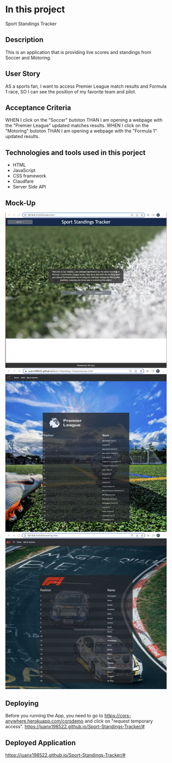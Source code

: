# In this project
Sport Standings Tracker

## Description
This is an application that is providing live scores and standings from Soccer and Motoring.

## User Story
AS a sports fan, 
I want to access Premier League match results and Formula 1 race,
SO I can see the position of my favorite team and pilot.

## Acceptance Criteria
WHEN I click on the "Soccer" butoton
THAN I am opening a webpage with the "Premier League" updated matches results.
WHEN I click on the "Motoring" butoton
THAN I am opening a webpage with the "Formula 1" updated results.


## Technologies and tools used in this porject
* HTML
* JavaScript
* CSS framework 
* Claudfare
* Server Side API


## Mock-Up
![The "Sport Standing Tracker dispaly two buttons to choose between Soccer or Motoring".](./assets/Images/Selected%20May%2017%202023%2021%3A13%3A22.png)
 ![Sport Standing Tracker dispaly the Soccer webpage.](./assets/Images/Selected%20May%2017%202023%2021%3A17%3A11.png)
 ![Sport Standing Tracker dispaly the Motoring webpage.](./assets/Images/Selected%20May%2017%202023%2021%3A13%3A47.png)


## Deploying
Before you running the App, you need to go to https://cors-anywhere.herokuapp.com/corsdemo and click on "request temporary access".
https://juanx198522.github.io/Sport-Standings-Tracker/#


## Deployed Application
https://juanx198522.github.io/Sport-Standings-Tracker/#


